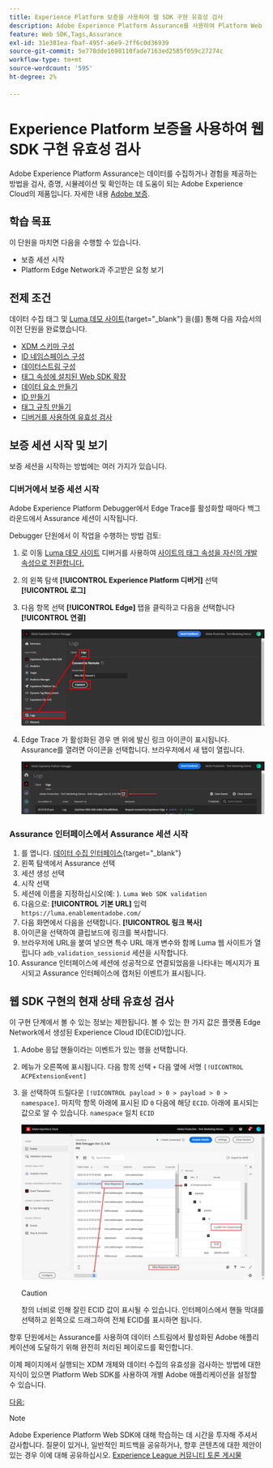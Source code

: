 ```yaml
---
title: Experience Platform 보증을 사용하여 웹 SDK 구현 유효성 검사
description: Adobe Experience Platform Assurance를 사용하여 Platform Web SDK 구현의 유효성을 검사하는 방법을 알아봅니다. 이 단원은 Web SDK를 사용하여 Adobe Experience Cloud 구현 자습서의 일부입니다.
feature: Web SDK,Tags,Assurance
exl-id: 31e381ea-fbaf-495f-a6e9-2ff6c0d36939
source-git-commit: 5e778dde1698110fade7163ed2585f059c27274c
workflow-type: tm+mt
source-wordcount: '595'
ht-degree: 2%

---
```


# Experience Platform 보증을 사용하여 웹 SDK 구현 유효성 검사

Adobe Experience Platform Assurance는 데이터를 수집하거나 경험을 제공하는 방법을 검사, 증명, 시뮬레이션 및 확인하는 데 도움이 되는 Adobe Experience Cloud의 제품입니다. 자세한 내용 [Adobe 보증](https://experienceleague.adobe.com/docs/experience-platform/assurance/home.html?lang=en).


## 학습 목표

이 단원을 마치면 다음을 수행할 수 있습니다.

* 보증 세션 시작
* Platform Edge Network과 주고받은 요청 보기

## 전제 조건

데이터 수집 태그 및 [Luma 데모 사이트](https://luma.enablementadobe.com/content/luma/us/en.html){target="_blank"} 을(를) 통해 다음 자습서의 이전 단원을 완료했습니다.

* [XDM 스키마 구성](configure-schemas.md)
* [ID 네임스페이스 구성](configure-identities.md)
* [데이터스트림 구성](configure-datastream.md)
* [태그 속성에 설치된 Web SDK 확장](install-web-sdk.md)
* [데이터 요소 만들기](create-data-elements.md)
* [ID 만들기](create-identities.md)
* [태그 규칙 만들기](create-tag-rule.md)
* [디버거를 사용하여 유효성 검사](validate-with-debugger.md)


## 보증 세션 시작 및 보기

보증 세션을 시작하는 방법에는 여러 가지가 있습니다.

### 디버거에서 보증 세션 시작

Adobe Experience Platform Debugger에서 Edge Trace를 활성화할 때마다 백그라운드에서 Assurance 세션이 시작됩니다.

Debugger 단원에서 이 작업을 수행하는 방법 검토:

1. 로 이동 [Luma 데모 사이트](https://luma.enablementadobe.com/content/luma/us/en.html) 디버거를 사용하여 [사이트의 태그 속성을 자신의 개발 속성으로 전환합니다.](validate-with-debugger.md#use-the-experience-platform-debugger-to-map-to-your-tags-property)
1. 의 왼쪽 탐색 **[!UICONTROL Experience Platform 디버거]** 선택 **[!UICONTROL 로그]**
1. 다음 항목 선택 **[!UICONTROL Edge]** 탭을 클릭하고 다음을 선택합니다 **[!UICONTROL 연결]**

   ![연결 에지 추적](assets/analytics-debugger-edgeTrace.png)
1. Edge Trace 가 활성화된 경우 맨 위에 발신 링크 아이콘이 표시됩니다. Assurance를 열려면 아이콘을 선택합니다. 브라우저에서 새 탭이 열립니다.

   ![보증 세션 시작](assets/validate-debugger-start-assurnance.png)


### Assurance 인터페이스에서 Assurance 세션 시작

1. 를 엽니다. [데이터 수집 인터페이스](https://experience.adobe.com/#/data-collection/home){target="_blank"}
1. 왼쪽 탐색에서 Assurance 선택
1. 세션 생성 선택
1. 시작 선택
1. 세션에 이름을 지정하십시오(예: ). `Luma Web SDK validation`
1. 다음으로: **[!UICONTROL 기본 URL]** 입력 `https://luma.enablementadobe.com/`
1. 다음 화면에서 다음을 선택합니다. **[!UICONTROL 링크 복사]**
1. 아이콘을 선택하여 클립보드에 링크를 복사합니다.
1. 브라우저에 URL을 붙여 넣으면 특수 URL 매개 변수와 함께 Luma 웹 사이트가 열립니다 `adb_validation_sessionid` 세션을 시작합니다.
1. Assurance 인터페이스에 세션에 성공적으로 연결되었음을 나타내는 메시지가 표시되고 Assurance 인터페이스에 캡처된 이벤트가 표시됩니다.

## 웹 SDK 구현의 현재 상태 유효성 검사

이 구현 단계에서 볼 수 있는 정보는 제한됩니다. 볼 수 있는 한 가지 값은 플랫폼 Edge Network에서 생성된 Experience Cloud ID(ECID)입니다.

1. Adobe 응답 핸들이라는 이벤트가 있는 행을 선택합니다.
1. 메뉴가 오른쪽에 표시됩니다. 다음 항목 선택 `+` 다음 옆에 서명 `[!UICONTROL ACPExtensionEvent]`
1. 을 선택하여 드릴다운 `[!UICONTROL payload > 0 > payload > 0 > namespace]`. 마지막 항목 아래에 표시된 ID `0` 다음에 해당 `ECID`. 아래에 표시되는 값으로 알 수 있습니다. `namespace` 일치 `ECID`

   ![보증 유효성 확인 ECID](assets/validate-assurance-ecid.png)

   >[!CAUTION]
   >
   >창의 너비로 인해 잘린 ECID 값이 표시될 수 있습니다. 인터페이스에서 핸들 막대를 선택하고 왼쪽으로 드래그하여 전체 ECID를 표시하면 됩니다.

향후 단원에서는 Assurance를 사용하여 데이터 스트림에서 활성화된 Adobe 애플리케이션에 도달하기 위해 완전히 처리된 페이로드를 확인합니다.

이제 페이지에서 실행되는 XDM 개체와 데이터 수집의 유효성을 검사하는 방법에 대한 지식이 있으면 Platform Web SDK를 사용하여 개별 Adobe 애플리케이션을 설정할 수 있습니다.

[다음: ](setup-experience-platform.md)

>[!NOTE]
>
>Adobe Experience Platform Web SDK에 대해 학습하는 데 시간을 투자해 주셔서 감사합니다. 질문이 있거나, 일반적인 피드백을 공유하거나, 향후 콘텐츠에 대한 제안이 있는 경우 이에 대해 공유하십시오. [Experience League 커뮤니티 토론 게시물](https://experienceleaguecommunities.adobe.com/t5/adobe-experience-platform-launch/tutorial-discussion-implement-adobe-experience-cloud-with-web/td-p/444996)
